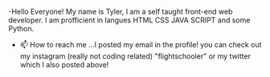 -Hello Everyone! My name is Tyler, I am a self taught front-end web developer. I am profficient in langues HTML CSS JAVA SCRIPT and some Python.
- 📫 How to reach me ...I posted my email in the profile! you can check out my instagram (really not coding related) "flightschooler" or my twitter which I also posted above!

<!---
TyLive52/TyLive52 is a ✨ special ✨ repository because its `README.md` (this file) appears on your GitHub profile.
You can click the Preview link to take a look at your changes.
--->
